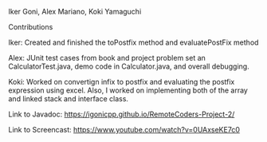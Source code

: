 Iker Goni, Alex Mariano, Koki Yamaguchi

Contributions

 Iker: Created and finished the toPostfix method and evaluatePostFix method
 
 Alex: JUnit test cases from book and project problem set an CalculatorTest.java, demo code in Calculator.java, and overall debugging.
 
 Koki: Worked on convertign infix to postfix and evaluating the postfix expression using excel. Also, I worked on implementing both of the array and linked stack and interface class.
 
 Link to Javadoc: https://igonicpp.github.io/RemoteCoders-Project-2/ 
 
 Link to Screencast: https://www.youtube.com/watch?v=0UAxseKE7c0
